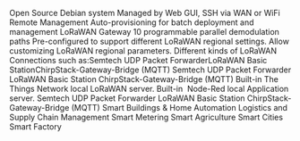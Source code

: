 Open Source Debian system
Managed by Web GUI, SSH via WAN or WiFi
Remote Management
Auto-provisioning for batch deployment and management
LoRaWAN Gateway
10 programmable parallel demodulation paths
Pre-configured to support different LoRaWAN regional settings.
Allow customizing LoRaWAN regional parameters.
Different kinds of LoRaWAN Connections such as:Semtech UDP Packet ForwarderLoRaWAN Basic StationChirpStack-Gateway-Bridge (MQTT)
Semtech UDP Packet Forwarder
LoRaWAN Basic Station
ChirpStack-Gateway-Bridge (MQTT)
Built-in The Things Network local LoRaWAN server.
Built-in  Node-Red local Application server.
Semtech UDP Packet Forwarder
LoRaWAN Basic Station
ChirpStack-Gateway-Bridge (MQTT)
Smart Buildings & Home Automation
Logistics and Supply Chain Management
Smart Metering
Smart Agriculture
Smart Cities
Smart Factory
